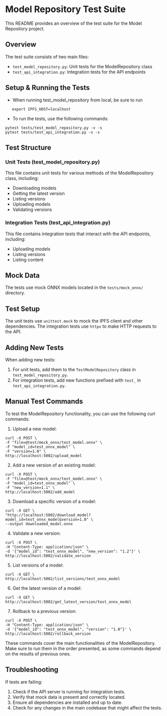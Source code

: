 # Model Repository Test Suite

This README provides an overview of the test suite for the Model Repository project.

## Overview

The test suite consists of two main files:
- `test_model_repository.py`: Unit tests for the ModelRepository class
- `test_api_integration.py`: Integration tests for the API endpoints

## Setup & Running the Tests
- When running test_model_repository from local, be sure to run 
```
   export IPFS_HOST=localhost
```

- To run the tests, use the following commands:
```
pytest tests/test_model_repository.py -v -s
pytest tests/test_api_integration.py -v -s
```

## Test Structure

### Unit Tests (test_model_repository.py)
This file contains unit tests for various methods of the ModelRepository class, including:
- Downloading models
- Getting the latest version
- Listing versions
- Uploading models
- Validating versions

### Integration Tests (test_api_integration.py)

This file contains integration tests that interact with the API endpoints, including:
- Uploading models
- Listing versions
- Listing content

## Mock Data

The tests use mock ONNX models located in the `tests/mock_onnx/` directory.

## Test Setup

The unit tests use `unittest.mock` to mock the IPFS client and other dependencies. The integration tests use `httpx` to make HTTP requests to the API.

## Adding New Tests

When adding new tests:
1. For unit tests, add them to the `TestModelRepository` class in `test_model_repository.py`.
2. For integration tests, add new functions prefixed with `test_` in `test_api_integration.py`.

## Manual Test Commands
To test the ModelRepository functionality, you can use the following curl commands:

1. Upload a new model:  
```
curl -X POST \
-F "file=@test/mock_onnx/test_model.onnx" \
-F "model_id=test_onnx_model" \
-F "version=1.0" \
http://localhost:5002/upload_model
```

2. Add a new version of an existing model:  
```
curl -X POST \
-F "file=@test/mock_onnx/test_model.onnx" \
-F "model_id=test_onnx_model" \
-F "new_version=1.1" \
http://localhost:5002/add_model
```

3. Download a specific version of a model:
```
curl -X GET \
"http://localhost:5002/download_model?model_id=test_onnx_model&version=1.0" \
--output downloaded_model.onnx
```

4. Validate a new version:
```
curl -X POST \
-H "Content-Type: application/json" \
-d '{"model_id": "test_onnx_model", "new_version": "1.2"}' \
http://localhost:5002/validate_version
```

5. List versions of a model:
```
curl -X GET \
http://localhost:5002/list_versions/test_onnx_model
```

6. Get the latest version of a model:
```
curl -X GET \
http://localhost:5002/get_latest_version/test_onnx_model
```

7. Rollback to a previous version:
```
curl -X POST \
-H "Content-Type: application/json" \
-d '{"model_id": "test_onnx_model", "version": "1.0"}' \
http://localhost:5002/rollback_version
```

These commands cover the main functionalities of the ModelRepository. Make sure to run them in the order presented, as some commands depend on the results of previous ones.


## Troubleshooting

If tests are failing:
1. Check if the API server is running for integration tests.
2. Verify that mock data is present and correctly located.
3. Ensure all dependencies are installed and up to date.
4. Check for any changes in the main codebase that might affect the tests.
